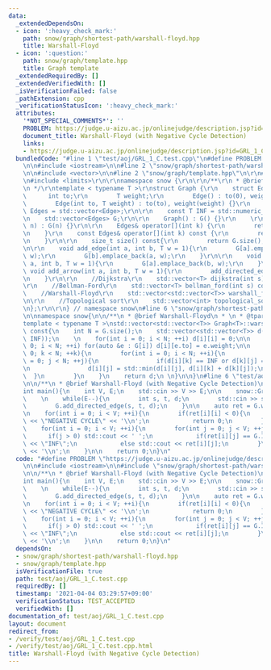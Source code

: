 ```yaml
---
data:
  _extendedDependsOn:
  - icon: ':heavy_check_mark:'
    path: snow/graph/shortest-path/warshall-floyd.hpp
    title: Warshall-Floyd
  - icon: ':question:'
    path: snow/graph/template.hpp
    title: Graph template
  _extendedRequiredBy: []
  _extendedVerifiedWith: []
  _isVerificationFailed: false
  _pathExtension: cpp
  _verificationStatusIcon: ':heavy_check_mark:'
  attributes:
    '*NOT_SPECIAL_COMMENTS*': ''
    PROBLEM: https://judge.u-aizu.ac.jp/onlinejudge/description.jsp?id=GRL_1_C
    document_title: Warshall-Floyd (with Negative Cycle Detection)
    links:
    - https://judge.u-aizu.ac.jp/onlinejudge/description.jsp?id=GRL_1_C
  bundledCode: "#line 1 \"test/aoj/GRL_1_C.test.cpp\"\n#define PROBLEM \"https://judge.u-aizu.ac.jp/onlinejudge/description.jsp?id=GRL_1_C\"\
    \n\n#include <iostream>\n\n#line 2 \"snow/graph/shortest-path/warshall-floyd.hpp\"\
    \n\n#include <vector>\n\n#line 2 \"snow/graph/template.hpp\"\n\r\n#line 4 \"snow/graph/template.hpp\"\
    \n#include <limits>\r\n\r\nnamespace snow {\r\n\r\n/**\r\n * @brief Graph template\r\
    \n */\r\ntemplate < typename T >\r\nstruct Graph {\r\n    struct Edge {\r\n  \
    \      int to;\r\n        T weight;\r\n        Edge() : to(0), weight(0) {}\r\n\
    \        Edge(int to, T weight) : to(to), weight(weight) {}\r\n    };\r\n    using\
    \ Edges = std::vector<Edge>;\r\n\r\n    const T INF = std::numeric_limits<T>::max();\r\
    \n    std::vector<Edges> G;\r\n\r\n    Graph() : G() {}\r\n    \r\n    Graph(int\
    \ n) : G(n) {}\r\n\r\n    Edges& operator[](int k) {\r\n        return G[k];\r\
    \n    }\r\n    const Edges& operator[](int k) const {\r\n        return G[k];\r\
    \n    }\r\n\r\n    size_t size() const{\r\n        return G.size();\r\n    }\r\
    \n\r\n    void add_edge(int a, int b, T w = 1){\r\n        G[a].emplace_back(b,\
    \ w);\r\n        G[b].emplace_back(a, w);\r\n    }\r\n\r\n    void add_directed_edge(int\
    \ a, int b, T w = 1){\r\n        G[a].emplace_back(b, w);\r\n    }\r\n\r\n   \
    \ void add_arrow(int a, int b, T w = 1){\r\n        add_directed_edge(a, b, w);\r\
    \n    }\r\n\r\n    //Dijkstra\r\n    std::vector<T> dijkstra(int s) const;\r\n\
    \r\n    //Bellman-Ford\r\n    std::vector<T> bellman_ford(int s) const;\r\n\r\n\
    \    //Warshall-Floyd\r\n    std::vector<std::vector<T>> warshall_floyd() const;\r\
    \n\r\n    //Topological sort\r\n    std::vector<int> topological_sort() const;\r\
    \n};\r\n\r\n} // namespace snow\n#line 6 \"snow/graph/shortest-path/warshall-floyd.hpp\"\
    \n\nnamespace snow{\n\n/**\n * @brief Warshall-Floyd\n * \n * @tparam T \n */\n\
    template < typename T >\nstd::vector<std::vector<T>> Graph<T>::warshall_floyd()\
    \ const{\n    int N = G.size();\n    std::vector<std::vector<T>> d(N, std::vector<T>(N,\
    \ INF));\n    \n    for(int i = 0; i < N; ++i) d[i][i] = 0;\n\n    for(int i =\
    \ 0; i < N; ++i) for(auto &e : G[i]) d[i][e.to] = e.weight;\n\n    for(int k =\
    \ 0; k < N; ++k){\n        for(int i = 0; i < N; ++i){\n            for(int j\
    \ = 0; j < N; ++j){\n                if(d[i][k] == INF or d[k][j] == INF) continue;\n\
    \n                d[i][j] = std::min(d[i][j], d[i][k] + d[k][j]);\n          \
    \  }\n        }\n    }\n    return d;\n \n}\n\n}\n#line 6 \"test/aoj/GRL_1_C.test.cpp\"\
    \n\n/**\n * @brief Warshall-Floyd (with Negative Cycle Detection)\n * \n */\n\
    int main(){\n    int V, E;\n    std::cin >> V >> E;\n\n    snow::Graph<int> G(V);\n\
    \    \n    while(E--){\n        int s, t, d;\n        std::cin >> s >> t >> d;\n\
    \        G.add_directed_edge(s, t, d);\n    }\n\n    auto ret = G.warshall_floyd();\n\
    \n    for(int i = 0; i < V; ++i){\n        if(ret[i][i] < 0){\n            std::cout\
    \ << \"NEGATIVE CYCLE\" << '\\n';\n            return 0;\n        }\n    }\n\n\
    \    for(int i = 0; i < V; ++i){\n        for(int j = 0; j < V; ++j){\n      \
    \      if(j > 0) std::cout << ' ';\n            if(ret[i][j] == G.INF) std::cout\
    \ << \"INF\";\n            else std::cout << ret[i][j];\n        }\n        std::cout\
    \ << '\\n';\n    }\n\n    return 0;\n}\n"
  code: "#define PROBLEM \"https://judge.u-aizu.ac.jp/onlinejudge/description.jsp?id=GRL_1_C\"\
    \n\n#include <iostream>\n\n#include \"snow/graph/shortest-path/warshall-floyd.hpp\"\
    \n\n/**\n * @brief Warshall-Floyd (with Negative Cycle Detection)\n * \n */\n\
    int main(){\n    int V, E;\n    std::cin >> V >> E;\n\n    snow::Graph<int> G(V);\n\
    \    \n    while(E--){\n        int s, t, d;\n        std::cin >> s >> t >> d;\n\
    \        G.add_directed_edge(s, t, d);\n    }\n\n    auto ret = G.warshall_floyd();\n\
    \n    for(int i = 0; i < V; ++i){\n        if(ret[i][i] < 0){\n            std::cout\
    \ << \"NEGATIVE CYCLE\" << '\\n';\n            return 0;\n        }\n    }\n\n\
    \    for(int i = 0; i < V; ++i){\n        for(int j = 0; j < V; ++j){\n      \
    \      if(j > 0) std::cout << ' ';\n            if(ret[i][j] == G.INF) std::cout\
    \ << \"INF\";\n            else std::cout << ret[i][j];\n        }\n        std::cout\
    \ << '\\n';\n    }\n\n    return 0;\n}\n"
  dependsOn:
  - snow/graph/shortest-path/warshall-floyd.hpp
  - snow/graph/template.hpp
  isVerificationFile: true
  path: test/aoj/GRL_1_C.test.cpp
  requiredBy: []
  timestamp: '2021-04-04 03:29:57+09:00'
  verificationStatus: TEST_ACCEPTED
  verifiedWith: []
documentation_of: test/aoj/GRL_1_C.test.cpp
layout: document
redirect_from:
- /verify/test/aoj/GRL_1_C.test.cpp
- /verify/test/aoj/GRL_1_C.test.cpp.html
title: Warshall-Floyd (with Negative Cycle Detection)
---
```

